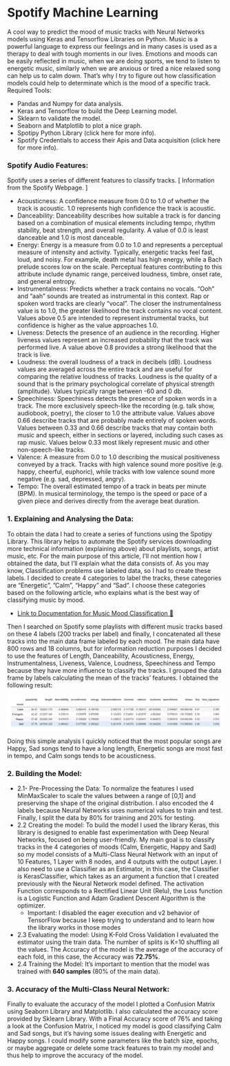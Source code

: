 # Spotify Machine Learning
A cool way to predict the mood of music tracks with Neural Networks models using Keras and Tensorflow Libraries on Python. Music is a powerful language to express our feelings and in many cases is used as a therapy to deal with tough moments in our lives. Emotions and moods can be easily reflected in music, when we are doing sports, we tend to listen to energetic music, similarly when we are anxious or tired a nice relaxed song can help us to calm down. That’s why I try to figure out how classification models could help to determinate which is the mood of a specific track.
Required Tools:
- Pandas and Numpy for data analysis.
- Keras and Tensorflow to build the Deep Learning model.
- Sklearn to validate the model.
- Seaborn and Matplotlib to plot a nice graph.
- Spotipy Python Library (click here for more info).
- Spotify Credentials to access their Apis and Data acquisition (click here for more info).

### Spotify Audio Features:
Spotify uses a series of different features to classify tracks. [ Information from the Spotify Webpage. ]
- Acousticness: A confidence measure from 0.0 to 1.0 of whether the track is acoustic. 1.0 represents high confidence the track is acoustic.
- Danceability: Danceability describes how suitable a track is for dancing based on a combination of musical elements including tempo, rhythm stability, beat strength, and overall regularity. A value of 0.0 is least danceable and 1.0 is most danceable.
- Energy: Energy is a measure from 0.0 to 1.0 and represents a perceptual measure of intensity and activity. Typically, energetic tracks feel fast, loud, and noisy. For example, death metal has high energy, while a Bach prelude scores low on the scale. Perceptual features contributing to this attribute include dynamic range, perceived loudness, timbre, onset rate, and general entropy.
- Instrumentalness: Predicts whether a track contains no vocals. “Ooh” and “aah” sounds are treated as instrumental in this context. Rap or spoken word tracks are clearly “vocal”. The closer the instrumentalness value is to 1.0, the greater likelihood the track contains no vocal content. Values above 0.5 are intended to represent instrumental tracks, but confidence is higher as the value approaches 1.0.
- Liveness: Detects the presence of an audience in the recording. Higher liveness values represent an increased probability that the track was performed live. A value above 0.8 provides a strong likelihood that the track is live.
- Loudness: the overall loudness of a track in decibels (dB). Loudness values are averaged across the entire track and are useful for comparing the relative loudness of tracks. Loudness is the quality of a sound that is the primary psychological correlate of physical strength (amplitude). Values typically range between -60 and 0 db.
- Speechiness: Speechiness detects the presence of spoken words in a track. The more exclusively speech-like the recording (e.g. talk show, audiobook, poetry), the closer to 1.0 the attribute value. Values above 0.66 describe tracks that are probably made entirely of spoken words. Values between 0.33 and 0.66 describe tracks that may contain both music and speech, either in sections or layered, including such cases as rap music. Values below 0.33 most likely represent music and other non-speech-like tracks.
- Valence: A measure from 0.0 to 1.0 describing the musical positiveness conveyed by a track. Tracks with high valence sound more positive (e.g. happy, cheerful, euphoric), while tracks with low valence sound more negative (e.g. sad, depressed, angry).
- Tempo: The overall estimated tempo of a track in beats per minute (BPM). In musical terminology, the tempo is the speed or pace of a given piece and derives directly from the average beat duration.
### 1. Explaining and Analysing the Data:
To obtain the data I had to create a series of functions using the Spotipy Library. This library helps to automate the Spotify services downloading more technical information (explaining above) about playlists, songs, artist music, etc. For the main purpose of this article, I’ll not mention how I obtained the data, but I’ll explain what the data consists of.
As you may know, Classification problems use labeled data, so I had to create these labels. I decided to create 4 categories to label the tracks, these categories are “Energetic”, ”Calm”, “Happy” and “Sad”. I choose these categories based on the following article, who explains what is the best way of classifying music by mood.

- [Link to Documentation for Music Mood Classification 📄](https://sites.tufts.edu/eeseniordesignhandbook/2015/music-mood-classification/)

Then I searched on Spotify some playlists with different music tracks based on these 4 labels (200 tracks per label) and finally, I concatenated all these tracks into the main data frame labeled by each mood. The main data have 800 rows and 18 columns, but for information reduction purposes I decided to use the features of Length, Danceability, Acousticness, Energy, Instrumentalness, Liveness, Valence, Loudness, Speechiness and Tempo because they have more influence to classify the tracks. I grouped the data frame by labels calculating the mean of the tracks’ features. I obtained the following result:

![Data Frame grouped using mean stats.](https://raw.githubusercontent.com/heysouravv/Spotify-Machine-Learning/main/images/Screenshot%202022-01-24%20at%208.55.36%20AM.png)

Doing this simple analysis I quickly noticed that the most popular songs are Happy, Sad songs tend to have a long length, Energetic songs are most fast in tempo, and Calm songs tends to be acousticness.

### 2. Building the Model:
- 2.1- Pre-Processing the Data:
To normalize the features I used MinMaxScaler to scale the values between a range of [0,1] and preserving the shape of the original distribution. I also encoded the 4 labels because Neural Networks uses numerical values to train and test. Finally, I split the data by 80% for training and 20% for testing.
- 2.2 Creating the model:
To build the model I used the library Keras, this library is designed to enable fast experimentation with Deep Neural Networks, focused on being user-friendly. My main goal is to classify tracks in the 4 categories of moods (Calm, Energetic, Happy and Sad) so my model consists of a Multi-Class Neural Network with an input of 10 Features, 1 Layer with 8 nodes, and 4 outputs with the output Layer. I also need to use a Classifier as an Estimator, in this case, the Classifier is KerasClassifier, which takes as an argument a function that I created previously with the Neural Network model defined. The activation Function corresponds to a Rectified Linear Unit (Relu), the Loss function is a Logistic Function and Adam Gradient Descent Algorithm is the optimizer.
  - Important: I disabled the eager execution and v2 behavior of TensorFlow because I keep trying to understand and to learn how the library works in those modes
- 2.3 Evaluating the model:
Using K-Fold Cross Validation I evaluated the estimator using the train data. The number of splits is K=10 shuffling all the values. The Accuracy of the model is the average of the accuracy of each fold, in this case, the Accuracy was **72.75%**.
- 2.4 Training the Model:
It’s important to mention that the model was trained with **640 samples** (80% of the main data).
### 3. Accuracy of the Multi-Class Neural Network:
Finally to evaluate the accuracy of the model I plotted a Confusion Matrix using Seaborn Library and Matplotlib. I also calculated the accuracy score provided by Sklearn Library. With a Final Accuracy score of 76% and taking a look at the Confusion Matrix, I noticed my model is good classifying Calm and Sad songs, but it’s having some issues dealing with Energetic and Happy songs. I could modify some parameters like the batch size, epochs, or maybe aggregate or delete some track features to train my model and thus help to improve the accuracy of the model.
